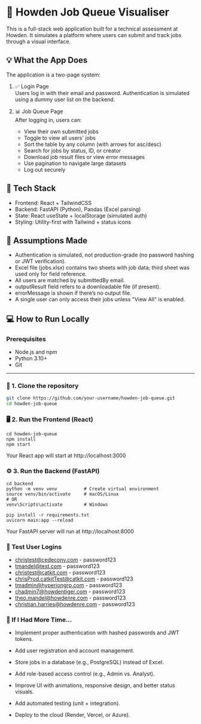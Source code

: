 # 🧾 Howden Job Queue Visualiser

This is a full-stack web application built for a technical assessment at Howden. It simulates a platform where users can submit and track jobs through a visual interface.

## 💡 What the App Does

The application is a two-page system:

1. ✅ Login Page  
   Users log in with their email and password. Authentication is simulated using a dummy user list on the backend.

2. 📊 Job Queue Page  
   After logging in, users can:
   - View their own submitted jobs
   - Toggle to view all users' jobs
   - Sort the table by any column (with arrows for asc/desc)
   - Search for jobs by status, ID, or creator
   - Download job result files or view error messages
   - Use pagination to navigate large datasets
   - Log out securely

## 📁 Tech Stack

- Frontend: React + TailwindCSS
- Backend: FastAPI (Python), Pandas (Excel parsing)
- State: React useState + localStorage (simulated auth)
- Styling: Utility-first with Tailwind + status icons

## 🧠 Assumptions Made

- Authentication is simulated, not production-grade (no password hashing or JWT verification).
- Excel file (jobs.xlsx) contains two sheets with job data; third sheet was used only for field reference.
- All users are matched by submittedBy email.
- outputResult field refers to a downloadable file (if present).
- errorMessage is shown if there’s no output file.
- A single user can only access their jobs unless "View All" is enabled.

## 💻 How to Run Locally

### Prerequisites

- Node.js and npm
- Python 3.10+
- Git

---

### 🚀 1. Clone the repository

```bash
git clone https://github.com/your-username/howden-job-queue.git
cd howden-job-queue
```
### 🖥 2. Run the Frontend (React)

```
cd howden-job-queue
npm install
npm start
```
Your React app will start at http://localhost:3000

### ⚙️ 3. Run the Backend (FastAPI)

```
cd backend
python -m venv venv          # Create virtual environment
source venv/bin/activate     # macOS/Linux
# OR
venv\Scripts\activate        # Windows

pip install -r requirements.txt
uvicorn main:app --reload
```
Your FastAPI server will run at http://localhost:8000

### 🔐 Test User Logins
- christest@cedeconv.com - password123
- tmandel@test.com - password123
- christest@catkit.com - password123
- chrisProd.catkitTest@catkit.com - password123
- tmadmin@hyperiongrp.com - password123
- chadmin7@howdentiger.com - password123
- theo.mandel@howdenre.com - password123
- christian.harries@howdenre.com - password123

### 🧠 If I Had More Time...
- Implement proper authentication with hashed passwords and JWT tokens.

- Add user registration and account management.

- Store jobs in a database (e.g., PostgreSQL) instead of Excel.

- Add role-based access control (e.g., Admin vs. Analyst).

- Improve UI with animations, responsive design, and better status visuals.

- Add automated testing (unit + integration).

- Deploy to the cloud (Render, Vercel, or Azure).
